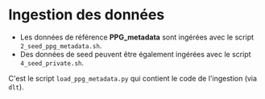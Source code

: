 # Ingestion des données

- Les données de référence **PPG_metadata** sont ingérées avec le script `2_seed_ppg_metadata.sh`.
- Des données de seed peuvent être également ingérées avec le script `4_seed_private.sh`.

C'est le script `load_ppg_metadata.py` qui contient le code de l'ingestion (via `dlt`).

